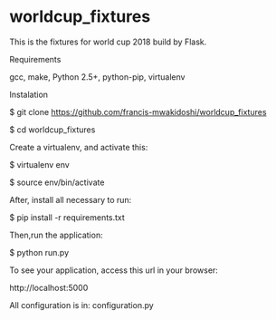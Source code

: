 # worldcup_fixtures
This is the fixtures for world cup 2018 build by Flask.

Requirements

gcc, make, Python 2.5+, python-pip, virtualenv

Instalation

$ git clone https://github.com/francis-mwakidoshi/worldcup_fixtures

$ cd worldcup_fixtures

Create a virtualenv, and activate this:

$ virtualenv env

$ source env/bin/activate

After, install all necessary to run:

$ pip install -r requirements.txt

Then,run the application:

$ python run.py

To see your application, access this url in your browser:

http://localhost:5000

All configuration is in: configuration.py
